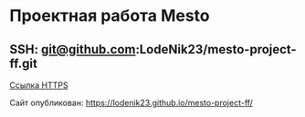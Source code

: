 # Проектная работа Mesto

SSH: git@github.com:LodeNik23/mesto-project-ff.git
--------------------------------------------------

[Ссылка HTTPS](https://github.com/LodeNik23/mesto-project-ff.git)

Сайт опубликован: https://lodenik23.github.io/mesto-project-ff/
